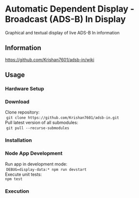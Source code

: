 # Automatic Dependent Display - Broadcast (ADS-B) In Display
Graphical and textual display of live ADS-B In information

## Information
https://github.com/Krishan7601/adsb-in/wiki

## Usage
### Hardware Setup
### Download
Clone repository:  
  `git clone https://github.com/Krishan7601/adsb-in.git`  
Pull latest version of all submodules:  
  `git pull --recurse-submodules`  
### Installation
### Node App Development
Run app in development mode:  
  `DEBUG=display-data:* npm run devstart`  
Execute unit tests:  
  `npm test`  
### Execution
